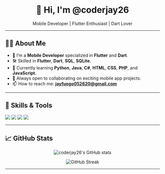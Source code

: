 <h1 align="center">👋 Hi, I'm @coderjay26</h1>

<p align="center">
  Mobile Developer | Flutter Enthusiast | Dart Lover
</p>

---

## 🧑‍💻 About Me
- 📱 I’m a **Mobile Developer** specialized in **Flutter** and **Dart**.
- 🛠️ Skilled in **Flutter**, **Dart**, **SQL**, **SQLite**.
- 🌱 Currently learning **Python**, **Java**, **C#**, **HTML**, **CSS**, **PHP**, and **JavaScript**.
- 🤝 Always open to collaborating on exciting mobile app projects.
- 📫 How to reach me: **jayfuego052620@gmail.com**

---

## 🚀 Skills & Tools
<p align="left">
  <img src="https://img.shields.io/badge/Flutter-02569B?style=for-the-badge&logo=flutter&logoColor=white" />
  <img src="https://img.shields.io/badge/Dart-0175C2?style=for-the-badge&logo=dart&logoColor=white" />
  <img src="https://img.shields.io/badge/SQL-4479A1?style=for-the-badge&logo=postgresql&logoColor=white" />
  <img src="https://img.shields.io/badge/SQLite-003B57?style=for-the-badge&logo=sqlite&logoColor=white" />
</p>

---

## 📈 GitHub Stats
<p align="center">
  <img src="https://github-readme-stats.vercel.app/api?username=coderjay26&show_icons=true&theme=tokyonight" alt="coderjay26's GitHub stats" />
</p>

<p align="center">
  <img src="https://github-readme-streak-stats.herokuapp.com/?user=coderjay26&theme=tokyonight" alt="GitHub Streak" />
</p>

---

<!---
coderjay26/coderjay26 is a ✨ special ✨ repository because its `README.md` (this file) appears on your GitHub profile.
You can click the Preview link to take a look at your changes.
--->
